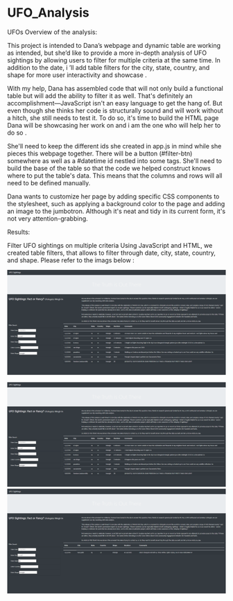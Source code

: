 # UFO_Analysis


UFOs
Overview of the analysis:

This project is intended to Dana’s webpage and dynamic table are working as intended, but she’d like to provide a more in-depth analysis of UFO sightings by allowing users to filter for multiple criteria at the same time. In addition to the date, i ’ll add table filters for the city, state, country, and shape for more user interactivity and showcase .

With my help, Dana has assembled code that will not only build a functional table but will add the ability to filter it as well. That's definitely an accomplishment—JavaScript isn't an easy language to get the hang of. But even though she thinks her code is structurally sound and will work without a hitch, she still needs to test it. To do so, it's time to build the HTML page Dana will be showcasing her work on and i am the one who will help her to do so .

She'll need to keep the different ids she created in app.js in mind while she pieces this webpage together. There will be a button (#filter-btn) somewhere as well as a #datetime id nestled into some tags. She'll need to build the base of the table so that the code we helped construct knows where to put the table's data. This means that the columns and rows will all need to be defined manually.

Dana wants to customize her page by adding specific CSS components to the stylesheet, such as applying a background color to the page and adding an image to the jumbotron. Although it's neat and tidy in its current form, it's not very attention-grabbing.

Results:

Filter UFO sightings on multiple criteria Using JavaScript and HTML, we created table filters, that allows to filter through date, city, state, country, and shape. Please refer to the imags below :

![](https://github.com/Marwan-Takrouri/UFO_Analysis/blob/main/static/Images/filter%20state%20ca.png)

![](https://github.com/Marwan-Takrouri/UFO_Analysis/blob/main/static/Images/filter%20state%20ca.png)
![](https://github.com/Marwan-Takrouri/UFO_Analysis/blob/main/static/Images/filter%20state.png)

